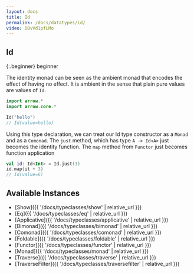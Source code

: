 ```yaml
---
layout: docs
title: Id
permalink: /docs/datatypes/id/
video: DBvVd1pfLMo
---
```


## Id

{:.beginner}
beginner

The identity monad can be seen as the ambient monad that encodes the effect of having no effect.
It is ambient in the sense that plain pure values are values of `Id`.

```kotlin
import arrow.*
import arrow.core.*

Id("hello")
// Id(value=hello)
```

Using this type declaration, we can treat our Id type constructor as a `Monad` and as a `Comonad`.
The `just` method, which has type `A -> Id<A>` just becomes the identity function. The `map` method
from `Functor` just becomes function application

```kotlin
val id: Id<Int> = Id.just(3)
id.map{it + 3}
// Id(value=6)
```

## Available Instances

* [Show]({{ '/docs/typeclasses/show' | relative_url }})
* [Eq]({{ '/docs/typeclasses/eq' | relative_url }})
* [Applicative]({{ '/docs/typeclasses/applicative' | relative_url }})
* [Bimonad]({{ '/docs/typeclasses/bimonad' | relative_url }})
* [Comonad]({{ '/docs/typeclasses/comonad' | relative_url }})
* [Foldable]({{ '/docs/typeclasses/foldable' | relative_url }})
* [Functor]({{ '/docs/typeclasses/functor' | relative_url }})
* [Monad]({{ '/docs/typeclasses/monad' | relative_url }})
* [Traverse]({{ '/docs/typeclasses/traverse' | relative_url }})
* [TraverseFilter]({{ '/docs/typeclasses/traversefilter' | relative_url }})
